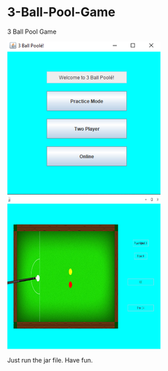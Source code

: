 # 3-Ball-Pool-Game
3 Ball Pool Game

<img src="https://github.com/musacam/3-Ball-Pool-Game/blob/master/menu.png" width="350" height="350" />
<img src="https://github.com/musacam/3-Ball-Pool-Game/blob/master/gameboard.png" width="350" height="350" />

Just run the jar file. Have fun.